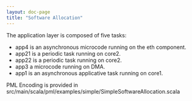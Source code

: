 ```yaml
---
layout: doc-page
title: "Software Allocation"
---
```


The application layer is composed of five tasks:
* app4 is an asynchronous microcode running on the eth component.
* app21 is a periodic task running on core2.
* app22 is a periodic task running on core2.
* app3 a microcode running on DMA.
* app1 is an asynchronous applicative task running on core1.

PML Encoding is provided in src/main/scala/pml/examples/simple/SimpleSoftwareAllocation.scala
